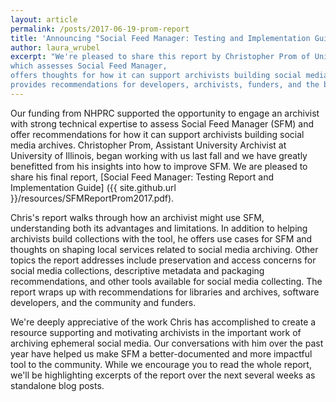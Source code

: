 ```yaml
---
layout: article
permalink: /posts/2017-06-19-prom-report
title: 'Announcing "Social Feed Manager: Testing and Implementation Guide"'
author: laura_wrubel 
excerpt: "We're pleased to share this report by Christopher Prom of University of Illinois,
which assesses Social Feed Manager,
offers thoughts for how it can support archivists building social media archives, and 
provides recommendations for developers, archivists, funders, and the broader community."   
---
```

 
Our funding from NHPRC supported the opportunity to engage an archivist with
strong technical expertise to assess Social Feed Manager (SFM) and offer
recommendations for how it can support archivists building social media
archives. Christopher Prom, Assistant University Archivist at University of
Illinois, began working with us last fall and we have greatly benefitted from
his insights into how to improve SFM. We are pleased to share his final report,
[Social Feed Manager: Testing Report and Implementation Guide]
({{ site.github.url }}/resources/SFMReportProm2017.pdf). 

Chris's report walks through how an archivist might use SFM, understanding both
its advantages and limitations. In addition to helping archivists build
collections with the tool, he offers use cases for SFM and thoughts on shaping
local services related to social media archiving. Other topics the report
addresses include preservation and access concerns for social media collections,
descriptive metadata and packaging recommendations, and other tools available
for social media collecting. The report wraps up with recommendations for
libraries and archives, software developers, and the community and funders.

We're deeply appreciative of the work Chris has accomplished to create a
resource supporting and motivating archivists in the important work of archiving
ephemeral social media. Our conversations with him over the past year have
helped us make SFM a better-documented and more impactful tool to the community.
While we encourage you to read the whole report, we'll be highlighting excerpts
of the report over the next several weeks as standalone blog posts. 
